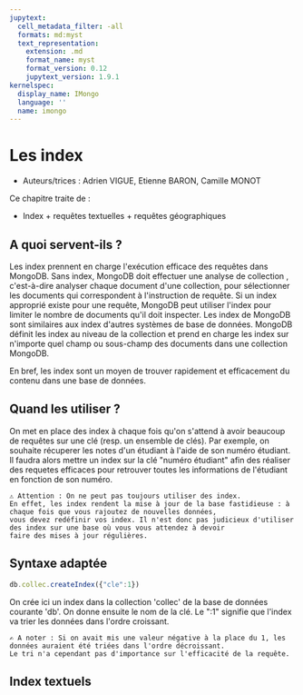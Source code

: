 ```yaml
---
jupytext:
  cell_metadata_filter: -all
  formats: md:myst
  text_representation:
    extension: .md
    format_name: myst
    format_version: 0.12
    jupytext_version: 1.9.1
kernelspec:
  display_name: IMongo
  language: ''
  name: imongo
---
```


# Les index

* Auteurs/trices : Adrien VIGUE, Etienne BARON, Camille MONOT

Ce chapitre traite de :
* Index + requêtes textuelles + requêtes géographiques


## A quoi servent-ils ?

Les index prennent en charge l'exécution efficace des requêtes dans MongoDB. Sans index, MongoDB doit effectuer une analyse de collection , c'est-à-dire analyser chaque document d'une collection, pour sélectionner les documents qui correspondent à l'instruction de requête. Si un index approprié existe pour une requête, MongoDB peut utiliser l'index pour limiter le nombre de documents qu'il doit inspecter. Les index de MongoDB sont similaires aux index d'autres systèmes de base de données. MongoDB définit les index au niveau de la collection et prend en charge les index sur n'importe quel champ ou sous-champ des documents dans une collection MongoDB.

En bref, les index sont un moyen de trouver rapidement et efficacement du contenu dans une base de données.

## Quand les utiliser ?

On met en place des index à chaque fois qu'on s'attend à avoir beaucoup de requêtes sur une clé (resp. un ensemble de clés). 
Par exemple, on souhaite récuperer les notes d'un étudiant à l'aide de son numéro étudiant. Il faudra alors mettre un index sur la clé "numéro étudiant" afin des réaliser des requetes efficaces pour retrouver toutes les informations de l'étudiant en fonction de son numéro.

```{admonition} 
⚠️ Attention : On ne peut pas toujours utiliser des index. 
En effet, les index rendent la mise à jour de la base fastidieuse : à chaque fois que vous rajoutez de nouvelles données, 
vous devez redéfinir vos index. Il n'est donc pas judicieux d'utiliser des index sur une base où vous vous attendez à devoir 
faire des mises à jour régulières.
```

## Syntaxe adaptée

```javascript
db.collec.createIndex({"cle":1})
```
On crée ici un index dans la collection 'collec' de la base de données courante 'db'. On donne ensuite le nom de la clé. Le ":1" signifie que l'index va trier les données dans l'ordre croissant.

```{admonition} 
✍ A noter : Si on avait mis une valeur négative à la place du 1, les données auraient été triées dans l'ordre décroissant. 
Le tri n'a cependant pas d'importance sur l'efficacité de la requête.
```

## Index textuels
